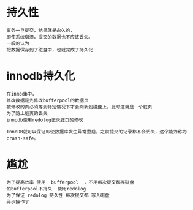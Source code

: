 

# 持久性


    事务一旦提交，结果就是永久的.
    即使系统崩溃，提交的数据也不应该丢失。
    一般的认为
    把数据保存到了磁盘中，也就完成了持久化
    
    
# innodb持久化


    在innodb中，
    修改数据是先修改bufferpool的数据页
    被修改的页必须等到特定情况下才会刷新到磁盘上，此时这就是一个脏页
    为了防止脏页的丢失
    innodb使用redolog记录脏页的修改
    
    InnoDB就可以保证即使数据库发生异常重启，之前提交的记录都不会丢失，这个能力称为crash-safe。
            
    
# 尴尬

    为了提高效率 使用  bufferpool  ，不用每次提交都写磁盘
    怕bufferpool不持久  使用redolog 
    为了保证 redolog 持久性 每次提交都 写入磁盘
    异步操作了 


	




